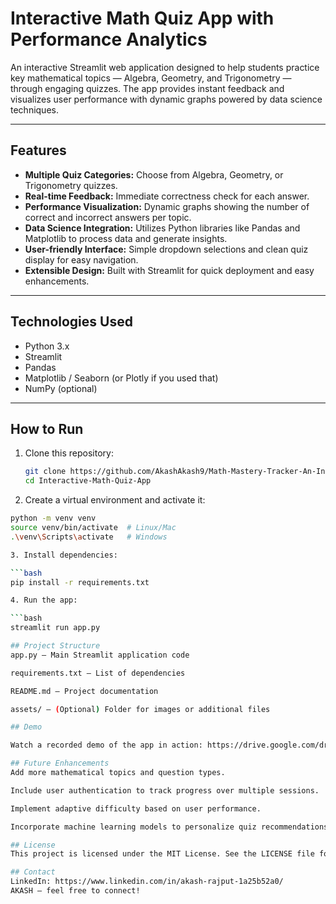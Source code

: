 # Interactive Math Quiz App with Performance Analytics

An interactive Streamlit web application designed to help students practice key mathematical topics — Algebra, Geometry, and Trigonometry — through engaging quizzes. The app provides instant feedback and visualizes user performance with dynamic graphs powered by data science techniques.

---

## Features

- **Multiple Quiz Categories:** Choose from Algebra, Geometry, or Trigonometry quizzes.
- **Real-time Feedback:** Immediate correctness check for each answer.
- **Performance Visualization:** Dynamic graphs showing the number of correct and incorrect answers per topic.
- **Data Science Integration:** Utilizes Python libraries like Pandas and Matplotlib to process data and generate insights.
- **User-friendly Interface:** Simple dropdown selections and clean quiz display for easy navigation.
- **Extensible Design:** Built with Streamlit for quick deployment and easy enhancements.

---

## Technologies Used

- Python 3.x
- Streamlit
- Pandas
- Matplotlib / Seaborn (or Plotly if you used that)
- NumPy (optional)
  
---

## How to Run

1. Clone this repository:
   ```bash
   git clone https://github.com/AkashAkash9/Math-Mastery-Tracker-An-Interactive-Quiz-Analytics-Tool.git
   cd Interactive-Math-Quiz-App

2. Create a virtual environment and activate it:

```bash
python -m venv venv
source venv/bin/activate  # Linux/Mac
.\venv\Scripts\activate   # Windows

3. Install dependencies:

```bash
pip install -r requirements.txt

4. Run the app:

```bash
streamlit run app.py

## Project Structure
app.py — Main Streamlit application code

requirements.txt — List of dependencies

README.md — Project documentation

assets/ — (Optional) Folder for images or additional files

## Demo

Watch a recorded demo of the app in action: https://drive.google.com/drive/folders/15TK4LH3fK_H_KNKX7qvhjMA0U8UFxNgk?usp=sharing

## Future Enhancements
Add more mathematical topics and question types.

Include user authentication to track progress over multiple sessions.

Implement adaptive difficulty based on user performance.

Incorporate machine learning models to personalize quiz recommendations.

## License
This project is licensed under the MIT License. See the LICENSE file for details.

## Contact
LinkedIn: https://www.linkedin.com/in/akash-rajput-1a25b52a0/    
AKASH — feel free to connect!



